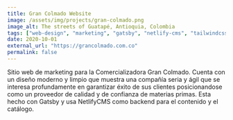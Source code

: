 ```yaml
---
title: Gran Colmado Website
image: /assets/img/projects/gran-colmado.png
image_alt: The streets of Guatapé, Antioquia, Colombia
tags: ["web-design", "marketing", "gatsby", "netlify-cms", "tailwindcss"]
date: 2020-10-01
external_url: "https://grancolmado.com.co"
permalink: false
---
```


Sitio web de marketing para la Comercializadora Gran Colmado. Cuenta con un diseño moderno y limpio que muestra una compañía seria y ágil que se interesa profundamente en garantizar éxito de sus clientes posicionandose como un proveedor de calidad y de confianza de materias primas. Esta hecho con Gatsby y usa NetlifyCMS como backend para el contenido y el catálogo.
